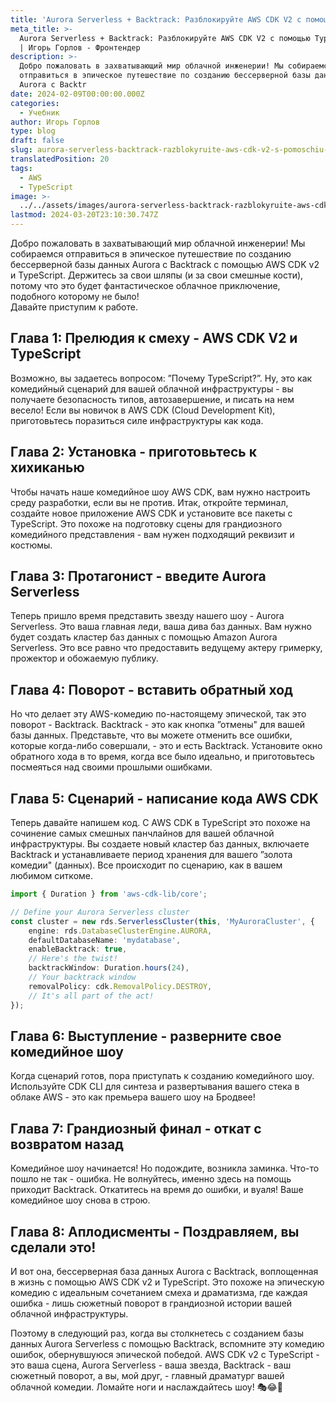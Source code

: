```yaml
---
title: 'Aurora Serverless + Backtrack: Разблокируйте AWS CDK V2 с помощью TypeScript!'
meta_title: >-
  Aurora Serverless + Backtrack: Разблокируйте AWS CDK V2 с помощью TypeScript!
  | Игорь Горлов - Фронтeндер
description: >-
  Добро пожаловать в захватывающий мир облачной инженерии! Мы собираемся
  отправиться в эпическое путешествие по созданию бессерверной базы данных
  Aurora с Backtr
date: 2024-02-09T00:00:00.000Z
categories:
  - Учебник
author: Игорь Горлов
type: blog
draft: false
slug: aurora-serverless-backtrack-razblokyruite-aws-cdk-v2-s-pomoschiu-typescript
translatedPosition: 20
tags:
  - AWS
  - TypeScript
image: >-
  ../../assets/images/aurora-serverless-backtrack-razblokyruite-aws-cdk-v2-s-pomoschiu-typescript-Feb-09-2024.avif
lastmod: 2024-03-20T23:10:30.747Z
---
```


Добро пожаловать в захватывающий мир облачной инженерии! Мы собираемся отправиться в эпическое путешествие по созданию бессерверной базы данных Aurora с Backtrack с помощью AWS CDK v2 и TypeScript. Держитесь за свои шляпы (и за свои смешные кости), потому что это будет фантастическое облачное приключение, подобного которому не было!  
Давайте приступим к работе.

## Глава 1: Прелюдия к смеху - AWS CDK V2 и TypeScript

Возможно, вы задаетесь вопросом: ”Почему TypeScript?”. Ну, это как комедийный сценарий для вашей облачной инфраструктуры - вы получаете безопасность типов, автозавершение, и писать на нем весело! Если вы новичок в AWS CDK (Cloud Development Kit), приготовьтесь поразиться силе инфраструктуры как кода.

## Глава 2: Установка - приготовьтесь к хихиканью

Чтобы начать наше комедийное шоу AWS CDK, вам нужно настроить среду разработки, если вы не против. Итак, откройте терминал, создайте новое приложение AWS CDK и установите все пакеты с TypeScript. Это похоже на подготовку сцены для грандиозного комедийного представления - вам нужен подходящий реквизит и костюмы.

## Глава 3: Протагонист - введите Aurora Serverless

Теперь пришло время представить звезду нашего шоу - Aurora Serverless. Это ваша главная леди, ваша дива баз данных. Вам нужно будет создать кластер баз данных с помощью Amazon Aurora Serverless. Это все равно что предоставить ведущему актеру гримерку, прожектор и обожаемую публику.

## Глава 4: Поворот - вставить обратный ход

Но что делает эту AWS-комедию по-настоящему эпической, так это поворот - Backtrack. Backtrack - это как кнопка ”отмены" для вашей базы данных. Представьте, что вы можете отменить все ошибки, которые когда-либо совершали, - это и есть Backtrack. Установите окно обратного хода в то время, когда все было идеально, и приготовьтесь посмеяться над своими прошлыми ошибками.

## Глава 5: Сценарий - написание кода AWS CDK

Теперь давайте напишем код. С AWS CDK в TypeScript это похоже на сочинение самых смешных панчлайнов для вашей облачной инфраструктуры. Вы создаете новый кластер баз данных, включаете Backtrack и устанавливаете период хранения для вашего ”золота комедии" (данных). Все происходит по сценарию, как в вашем любимом ситкоме.

```ts
import { Duration } from 'aws-cdk-lib/core';

// Define your Aurora Serverless cluster
const cluster = new rds.ServerlessCluster(this, 'MyAuroraCluster', {
	engine: rds.DatabaseClusterEngine.AURORA,
	defaultDatabaseName: 'mydatabase',
	enableBacktrack: true,
	// Here's the twist!
	backtrackWindow: Duration.hours(24),
	// Your backtrack window
	removalPolicy: cdk.RemovalPolicy.DESTROY,
	// It's all part of the act!
});
```

## Глава 6: Выступление - разверните свое комедийное шоу

Когда сценарий готов, пора приступать к созданию комедийного шоу.  
Используйте CDK CLI для синтеза и развертывания вашего стека в облаке AWS - это как премьера вашего шоу на Бродвее!

## Глава 7: Грандиозный финал - откат с возвратом назад

Комедийное шоу начинается! Но подождите, возникла заминка. Что-то пошло не так - ошибка. Не волнуйтесь, именно здесь на помощь приходит Backtrack. Откатитесь на время до ошибки, и вуаля! Ваше комедийное шоу снова в строю.

## Глава 8: Аплодисменты - Поздравляем, вы сделали это!

И вот она, бессерверная база данных Aurora с Backtrack, воплощенная в жизнь с помощью AWS CDK v2 и TypeScript. Это похоже на эпическую комедию с идеальным сочетанием смеха и драматизма, где каждая ошибка - лишь сюжетный поворот в грандиозной истории вашей облачной инфраструктуры.

Поэтому в следующий раз, когда вы столкнетесь с созданием базы данных Aurora Serverless с помощью Backtrack, вспомните эту комедию ошибок, обернувшуюся эпической победой. AWS CDK v2 с TypeScript - это ваша сцена, Aurora Serverless - ваша звезда, Backtrack - ваш сюжетный поворот, а вы, мой друг, - главный драматург вашей облачной комедии. Ломайте ноги и наслаждайтесь шоу! 🎭😂🚀
